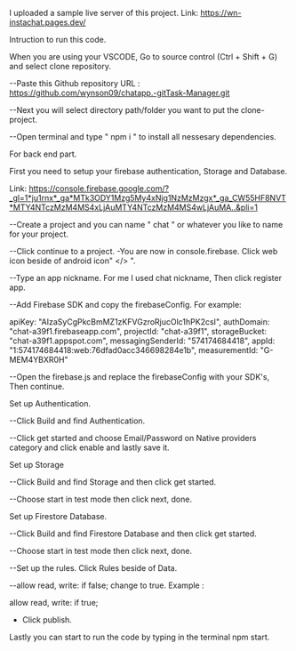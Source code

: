 I uploaded a sample live server of this project.
Link: https://wn-instachat.pages.dev/

Intruction to run this code.

When you are using your VSCODE, Go to source control (Ctrl + Shift + G) and select clone repository.

--Paste this Github repository URL : https://github.com/wynson09/chatapp.-gitTask-Manager.git

--Next you will select directory path/folder you want to put the clone-project.

--Open terminal and type " npm i " to install all nessesary dependencies.

For back end part.

First you need to setup your firebase authentication, Storage and Database.

Link: https://console.firebase.google.com/?_gl=1*ju1rnx*_ga*MTk3ODY1Mzg5My4xNjg1NzMzMzgx*_ga_CW55HF8NVT*MTY4NTczMzM4MS4xLjAuMTY4NTczMzM4MS4wLjAuMA..&pli=1

--Create a project and you can name " chat " or whatever you like to name for your project.

--Click continue to a project.
-You are now in console.firebase. Click web icon beside of android icon" </> ".

--Type an app nickname. For me I used chat nickname, Then click register app.

--Add Firebase SDK and copy the firebaseConfig.
For example:

apiKey: "AIzaSyCgPkcBmMZ1zKFVGzroRjucOlc1hPK2csI",
authDomain: "chat-a39f1.firebaseapp.com",
projectId: "chat-a39f1",
storageBucket: "chat-a39f1.appspot.com",
messagingSenderId: "574174684418",
appId: "1:574174684418:web:76dfad0acc346698284e1b",
measurementId: "G-MEM4YBXR0H"

--Open the firebase.js and replace the firebaseConfig with your SDK's, Then continue.

Set up Authentication.

--Click Build and find Authentication.

--Click get started and choose Email/Password on Native providers category and click enable and lastly save it.

Set up Storage

--Click Build and find Storage and then click get started.

--Choose start in test mode then click next, done.

Set up Firestore Database.

--Click Build and find Firestore Database and then click get started.

--Choose start in test mode then click next, done.

--Set up the rules. Click Rules beside of Data.

--allow read, write: if false; change to true. Example :

allow read, write: if true;

- Click publish.

Lastly you can start to run the code by typing in the terminal npm start.
